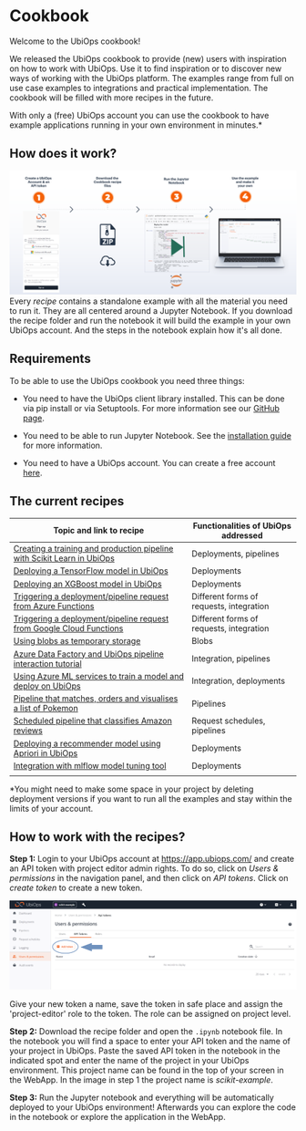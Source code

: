 # Cookbook

Welcome to the UbiOps cookbook!

We released the UbiOps cookbook to provide (new) users with inspiration on how to work with UbiOps. 
Use it to find inspiration or to discover new ways of
working with the UbiOps platform. The examples range from full on use case examples to integrations and practical
implementation. The cookbook will be filled with more recipes in the future.

With only a (free) UbiOps account you can use the cookbook to have example applications running in your own environment 
in minutes.*


## How does it work?

![steps-overview](./step-by-step-cookbook.png)
Every *recipe* contains a standalone example with all the material you need to run it. They are all centered around 
a Jupyter Notebook. If you download the recipe folder and run the notebook it will build the example in your own 
UbiOps account. And the steps in the notebook explain how it's all done.


## Requirements

To be able to use the UbiOps cookbook you need three things:

- You need to have the UbiOps client library installed. This can be done via pip install or via Setuptools. For more 
information see our <a href="https://github.com/UbiOps/client-library-python" target="_blank">GitHub page</a>.

- You need to be able to run Jupyter Notebook. See the <a href="https://jupyter.org/install" target="_blank">installation guide</a> 
  for more information.

- You need to have a UbiOps account. You can create a free account <a href="https://app.ubiops.com/sign-up" target="_blank">here</a>.


## The current recipes


| Topic and link to recipe                                                                                                  | Functionalities of UbiOps addressed |
|---------------------------------------------------------------------------------------------------------------------------| ------------------------------------|
| [Creating a training and production pipeline with Scikit Learn in UbiOps](scikit-deployment/README.md)                    | Deployments, pipelines              |
| [Deploying a TensorFlow model in UbiOps](tensorflow-example/README.md)                                                    | Deployments                         |
| [Deploying an XGBoost model in UbiOps](xgboost-deployment/README.md)                                                      | Deployments                         |
| [Triggering a deployment/pipeline request from Azure Functions](azure-functions-triggered-request/README.md)              | Different forms of requests, integration |
| [Triggering a deployment/pipeline request from Google Cloud Functions](google-cloud-functions-triggered-request/README.md)| Different forms of requests, integration |
| [Using blobs as temporary storage](blobs-temporary-storage/README.md)                                                     | Blobs                               |
| [Azure Data Factory and UbiOps pipeline interaction tutorial](azure-data-factory/README.md)                               | Integration, pipelines              |
| [Using Azure ML services to train a model and deploy on UbiOps](azure-machine-learning/README.md)                         | Integration, deployments            |
| [Pipeline that matches, orders and visualises a list of Pokemon](pokemon-pipeline/README.md)                              | Pipelines                           |
| [Scheduled pipeline that classifies Amazon reviews](amazon-review-pipeline/README.md)                                     | Request schedules, pipelines        |
| [Deploying a recommender model using Apriori in UbiOps](recommender-system/README.md)                                     | Deployments                         |
| [Integration with mlflow model tuning tool](mlflow-example/README.md)                                                     | Deployments                         |
|                                   |

*You might need to make some space in your project by deleting deployment versions if you want to run all the examples and stay 
within the limits of your account.


## How to work with the recipes?

**Step 1:** Login to your UbiOps account at <a href="https://app.ubiops.com" target="_blank">https://app.ubiops.com/</a> 
and create an API token with project editor
admin rights. To do so, click on *Users & permissions* in the navigation panel, and then click on *API tokens*.
Click on *create token* to create a new token.

![Creating an API token](./api_token_screenshot.png)

Give your new token a name, save the token in safe place and assign the 'project-editor' role to the token.
The role can be assigned on project level.

**Step 2:** Download the recipe folder and open the `.ipynb` notebook file. In the notebook you will find a space
to enter your API token and the name of your project in UbiOps. Paste the saved API token in the notebook in the indicated spot
and enter the name of the project in your UbiOps environment. This project name can be found in the top of your screen in the
WebApp. In the image in step 1 the project name is *scikit-example*.

**Step 3:** Run the Jupyter notebook and everything will be automatically deployed to your UbiOps environment!
Afterwards you can explore the code in the notebook or explore the application in the WebApp.
